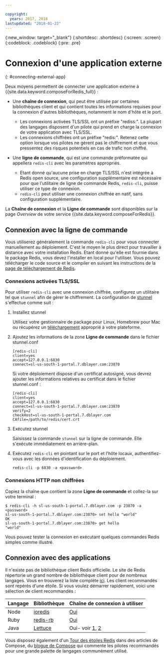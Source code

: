 ```yaml
---

copyright:
  years: 2017, 2018
lastupdated: "2018-01-22"
---
```


{:new_window: target="_blank"}
{:shortdesc: .shortdesc}
{:screen: .screen}
{:codeblock: .codeblock}
{:pre: .pre}

# Connexion d'une application externe
{: #connecting-external-app}

Deux moyens permettent de connecter une application externe à {{site.data.keyword.composeForRedis_full}} :

- Une **chaîne de connexion**, qui peut être utilisée par certaines bibliothèques client et qui contient toutes les informations requises pour la connexion d'autres bibliothèques, notamment le nom d'hôte et le port.
  - Les connexions activées TLS/SSL ont un préfixe "rediss:". La plupart des langages disposent d'un pilote qui prend en charge la connexion de votre application avec TLS/SSL. 
  - Les connexions chiffrées ont un préfixe "redis:". Retenez cette option lorsque vos pilotes ne gèrent pas le chiffrement et que vous pressentez des risques potentiels en cas de trafic non chiffré. 

- Une **ligne de commande**, qui est une commande préformatée qui appellera `redis-cli` avec les paramètres appropriés.
  - Etant donné qu'aucune prise en charge TLS/SSL n'est intégrée à Redis open source, une configuration supplémentaire est nécessaire pour que l'utilitaire de ligne de commande Redis, `redis-cli`, puisse utiliser ce type de connexion.
  - `redis-cli` peut utiliser une connexion chiffrée en natif, sans configuration supplémentaire.

La **Chaîne de connexion** et la **Ligne de commande** sont disponibles sur la page *Overview* de votre service {{site.data.keyword.composeForRedis}}.


## Connexion avec la ligne de commande

Vous utiliserez généralement la commande `redis-cli` pour vous connecter manuellement au déploiement. C'est le moyen le plus direct pour travailler à distance avec votre installation Redis. Etant donné qu'elle est fournie dans le package Redis, vous devez l'installer en local pour l'utiliser. Vous pouvez télécharger le code source et le compiler en suivant les instructions de la [page de téléchargement de Redis](http://redis.io/download).

### Connexions activées TLS/SSL
Pour utiliser `redis-cli` avec une connexion chiffrée, configurez un utilitaire tel que `stunnel` afin de gérer le chiffrement. La configuration de [stunnel](https://www.stunnel.org/index.html) s'effectue comme suit :

1. Installez stunnel
    
    Utilisez votre gestionnaire de package pour Linux, Homebrew pour Mac ou récupérez un [téléchargement](https://www.stunnel.org/downloads.html) approprié à votre plateforme.

2. Ajoutez les informations de la zone **Ligne de commande** dans le fichier stunnel.conf
    
    ```text
    [redis-cli]
    client=yes  
    accept=127.0.0.1:6830  
    connect=sl-us-south-1-portal.7.dblayer.com:23870
    ```
    
    Si votre déploiement dispose d'un certificat autosigné, vous devrez ajouter les informations relatives au certificat dans le fichier stunnel.conf :
    
    ```text
    [redis-cli]
    client=yes  
    accept=127.0.0.1:6830  
    connect=sl-us-south-1-portal.7.dblayer.com:23870
    verify=2  
    checkHost=sl-us-south-1-portal.7.dblayer.com 
    CAfile=/path/to/redis/cert.crt
    ```

3. Exécutez stunnel
    
    Saisissez la commande `stunnel` sur la ligne de commande. Elle s'exécute immédiatement en arrière-plan.
    
4. Exécutez `redis-cli` en pointant sur le port et l'hôte locaux, authentifiez-vous avec les données d'identification du déploiement.

    ```shell
    redis-cli -p 6830 -a <password>
    ```

### Connexions HTTP non chiffrées
Copiez la chaîne que contient la zone **Ligne de commande** et collez-la sur votre terminal :
```shell
$ redis-cli -h sl-us-south-1-portal.7.dblayer.com -p 23870 -a <password>
sl-us-south-1-portal.7.dblayer.com:23870> set hello "world"
OK
sl-us-south-1-portal.7.dblayer.com:23870> get hello
"world" 
```
Vous pouvez tester la connexion en exécutant quelques commandes Redis simples comme illustré. 


## Connexion avec des applications

Il n'existe pas de bibliothèque client Redis officielle. Le site de Redis répertorie un grand nombre de bibliothèque client pour de nombreux langages. Vous en trouverez la liste complète [ici](http://redis.io/clients). Les client recommandés sont repérés d'une étoile. Si vous voulez démarrer rapidement, voici une sélection de client recommandés :       

Langage|Bibliothèque|Chaîne de connexion à utiliser
----------|----------|-----------
Node|[ioredis](https://github.com/luin/ioredis)|[Oui](https://github.com/luin/ioredis#connect-to-redis)
Ruby|[redis-rb](https://github.com/redis/redis-rb)|[Oui](http://www.rubydoc.info/github/redis/redis-rb/master/Redis%3Ainitialize)
Java|[Lettuce](https://github.com/mp911de/lettuce)|Oui- voir [1](https://github.com/mp911de/lettuce/wiki/Redis-URI-and-connection-details), [2](https://lettuce.io/core/release/api/io/lettuce/core/RedisClient.html)

Vous disposez également d'un [Tour des étoiles Redis](https://www.compose.com/articles/a-tour-of-the-redis-stars-2/) dans des articles de Compose, du [blogue de Compose](https://www.compose.com/articles/) qui commente les pilotes recommandés pour une grande palette de langages communément utilisé.
